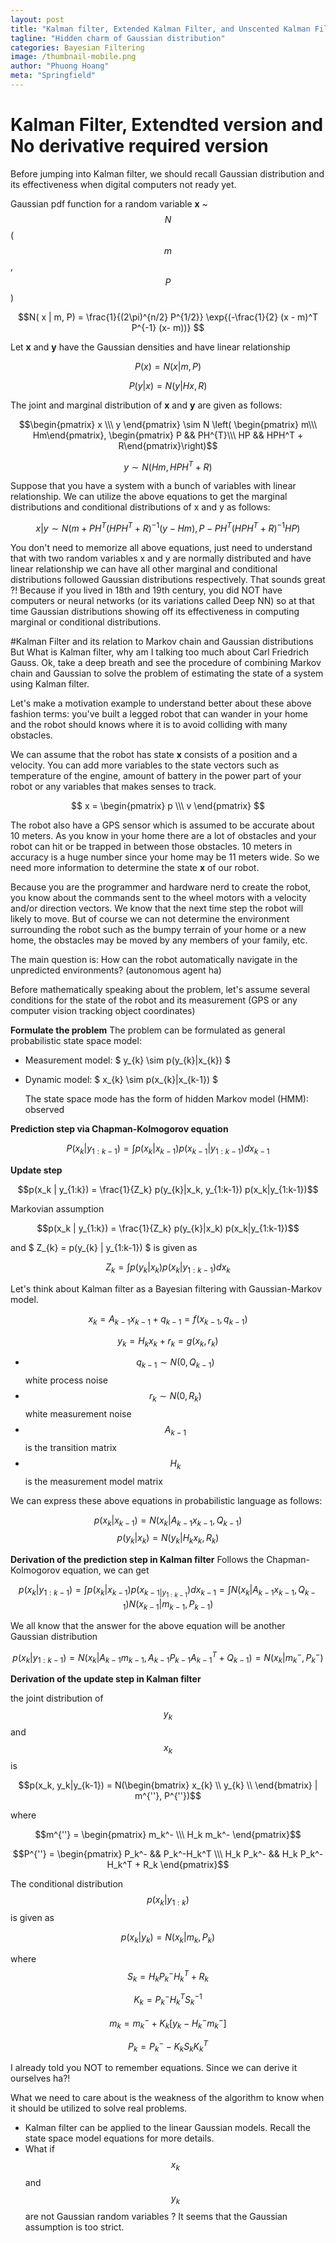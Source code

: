 ```yaml
---
layout: post
title: "Kalman filter, Extended Kalman Filter, and Unscented Kalman Filter"
tagline: "Hidden charm of Gaussian distribution"
categories: Bayesian Filtering
image: /thumbnail-mobile.png
author: "Phuong Hoang"
meta: "Springfield"
---
```


# Kalman Filter, Extendted version and No derivative required version
Before jumping into Kalman filter, we should recall Gaussian distribution and its effectiveness when digital computers not ready yet.

Gaussian pdf function for a random variable **x** ~ $$ N $$ ( $$ m $$, $$P$$)

$$N( x | m, P) = \frac{1}{(2\pi)^{n/2} P^{1/2}} \exp{(-\frac{1}{2} (x - m)^T P^{-1} (x- m))} $$

Let **x** and **y** have the Gaussian densities and have linear relationship

$$ P(x) = N(x |  m, P )$$

$$ P(y|x)= N(y|Hx, R)$$


The joint and marginal distribution of **x** and **y** are given as follows:

$$\begin{pmatrix} x \\\ y \end{pmatrix} 	\sim N \left( \begin{pmatrix} m\\\ Hm\end{pmatrix}, \begin{pmatrix} P && PH^{T}\\\ HP && HPH^T + R\end{pmatrix}\right)$$

$$y \sim N(Hm, HPH^T + R) $$

Suppose that you have a system with a bunch of variables with linear relationship. We can utilize the above equations to get the marginal distributions and conditional distributions of x and y as follows:

$$x|y \sim N(m + PH^T(HPH^T+R)^{-1}(y - Hm), P - PH^T(HPH^T + R)^{-1}HP) $$

You don't need to memorize all above equations, just need to understand that with two random variables x and y are normally distributed and have linear relationship we can have all other marginal and conditional distributions followed Gaussian distributions respectively. That sounds great ?! Because if you lived in 18th and 19th century, you did NOT have computers or neural networks (or its variations called Deep NN) so at that time Gaussian distributions showing off its effectiveness in computing marginal or conditional distributions.


#Kalman Filter and its relation to Markov chain and Gaussian distributions
But What is Kalman filter, why am I talking too much about Carl Friedrich Gauss. Ok, take a deep breath and see the procedure of combining Markov chain and Gaussian to solve the problem of estimating the state of a system using Kalman filter.


Let's make a motivation example to understand better about these above fashion terms: you've built a legged robot that can wander in your home and the robot should knows where it is to avoid colliding with many obstacles.

We can assume that the robot has state **x** consists of a position and a velocity. You can add more variables to the state vectors such as temperature of the engine, amount of battery in the power part of your robot or any variables that makes senses to track.

$$ x = \begin{pmatrix} p \\\ v \end{pmatrix} $$

The robot also have a GPS sensor which is assumed to be accurate about 10 meters. As you know in your home there are a lot of obstacles and your robot can hit or be trapped in between those obstacles. 10 meters in accuracy is a huge number since your home may be 11 meters wide. So we need more information to determine the state **x** of our robot.

Because you are the programmer and hardware nerd to create the robot, you know about the commands sent to the wheel motors with a velocity and/or direction vectors. We know that the next time step the robot will likely to move. But of course we can not determine the environment surrounding the robot such as the bumpy terrain of your home or a new home, the obstacles may be moved by any members of your family, etc.

The main question is: How can the robot automatically navigate in the unpredicted environments? (autonomous agent ha)

Before mathematically speaking about the problem, let's assume several conditions for the state of the robot and its measurement (GPS or any computer vision tracking object coordinates)



**Formulate the problem**
The problem can be formulated as general probabilistic state space model:
* Measurement model: $ y_{k} \sim p(y_{k}|x_{k}) $
* Dynamic model: $ x_{k} \sim p(x_{k}|x_{k-1}) $

  The state space mode has the form of hidden Markov model (HMM):
  observed  

**Prediction step via Chapman-Kolmogorov equation**

$$ P(x_k | y_{1:k-1}) = \int p(x_k|x_{k-1}) p(x_{k-1} | y_{1:k-1}) dx_{k-1} $$

**Update step**

$$p(x_k | y_{1:k}) = \frac{1}{Z_k} p(y_{k}|x_k, y_{1:k-1}) p(x_k|y_{1:k-1})$$

Markovian assumption

$$p(x_k | y_{1:k}) = \frac{1}{Z_k} p(y_{k}|x_k) p(x_k|y_{1:k-1})$$

 and $ Z_{k} = p(y_{k} | y_{1:k-1}) $ is given as

 $$Z_k = \int p(y_k |x_k)p(x_k|y_{1:k-1})dx_k$$

Let's think about Kalman filter as a Bayesian filtering with Gaussian-Markov model.

$$x_k = A_{k-1}x_{k-1} + q_{k-1} = f(x_{k-1}, q_{k-1})$$

$$y_k = H_k x_k + r_k = g(x_k, r_k)$$

* $$q_{k-1} \sim N(0, Q_{k-1})$$ white process noise
* $$r_k \sim N(0, R_k)$$ white measurement noise
* $$A_{k-1}$$ is the transition matrix
* $$H_k$$ is the measurement model matrix

We can express these above equations in probabilistic language as follows:

$$p(x_{k} | x_{k-1}) = N(x_{k} |A_{k-1} x_{k-1}, Q_{k-1})$$
$$p(y_{k} | x_{k}) = N(y_{k}|H_{k} x_{k}, R_{k})$$

**Derivation of the prediction step in Kalman filter**
Follows the Chapman-Kolmogorov equation, we can get

$$p(x_k|y_{1:k-1}) = \int p(x_k|x_{k-1}) p(x_{k-1 | y_{1:k-1}})dx_{k-1} = \int N(x_k|A_{k-1}x_{k-1}, Q_{k-1}) N(x_{k-1}|m_{k-1}, P_{k-1})$$

We all know that the answer for the above equation will be another Gaussian distribution

$$p(x_k|y_{1:k-1}) = N(x_k|A_{k-1}m_{k-1}, A_{k-1}P_{k-1}A_{k-1}^T + Q_{k-1})
                   = N(x_k|m_k^-, P_k^-)
$$


**Derivation of the update step in Kalman filter**

the joint distribution of $$y_k$$ and $$x_k$$ is

$$p(x_k, y_k|y_{k-1}) = N(\begin{bmatrix}
         x_{k} \\
         y_{k} \\
        \end{bmatrix} | m^{''}, P^{''})$$

where

$$m^{''} = \begin{pmatrix} m_k^- \\\ H_k m_k^- \end{pmatrix}$$

$$P^{''} = \begin{pmatrix} P_k^- && P_k^-H_k^T \\\ H_k P_k^- && H_k P_k^- H_k^T + R_k \end{pmatrix}$$

The conditional distribution $$p( x_{k} | y_{1:k} )$$ is given as

$$p(x_k|y_k) = N(x_k |m_k, P_k)$$

where
$$S_k = H_k P_k^- H_k^T + R_k$$


$$K_k = P_k^- H_k^T S_k^{-1}$$


$$m_k = m_k^- + K_k [y_k - H_k^- m_k^-]$$


$$P_k = P_k^- - K_k S_k K_k^T$$

I already told you NOT to remember equations. Since we can derive it ourselves ha?!

What we need to care about is the weakness of the algorithm to know when it should be utilized to solve real problems.

* Kalman filter can be applied to the linear Gaussian models. Recall the state space model equations for more details.
* What if $$x_k$$ and $$y_k$$ are not Gaussian random variables ? It seems that the Gaussian assumption is too strict.
